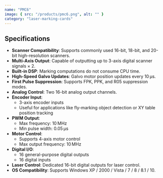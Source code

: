 ```yaml
---
name: "PMC6"
image: { src: "/products/pmc6.png", alt: "" }
category: "laser-marking-cards"
---
```


## Specifications

- **Scanner Compatibility**: Supports commonly used 16-bit, 18-bit, and 20-bit high-resolution scanners.
- **Multi-Axis Output**: Capable of outputting up to 3-axis digital scanner signals × 2.
- **Built-in DSP**: Marking computations do not consume CPU time.
- **High-Speed Galvo Updates**: Galvo motor position updates every 10 μs.
- **First Pulse Suppression**: Supports FPK, PPK, and R05 suppression modes.
- **Analog Control**: Two 16-bit analog output channels.
- **Encoder Input**:
  - 3-axis encoder inputs
  - Useful for applications like fly-marking object detection or XY table position tracking
- **PWM Output**:
  - Max frequency: 10 MHz
  - Min pulse width: 0.05 μs
- **Motor Control**:
  - Supports 4-axis motor control
  - Max output frequency: 10 MHz
- **Digital I/O**:
  - 16 general-purpose digital outputs
  - 16 digital inputs
- **Laser Control**: Dedicated 16-bit digital outputs for laser control.
- **OS Compatibility**: Supports Windows XP / 2000 / Vista / 7 / 8 / 8.1 / 10.
